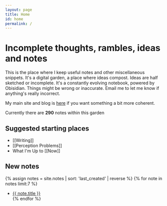 ```yaml
---
layout: page
title: Home
id: home
permalink: /
---
```


# Incomplete thoughts, rambles, ideas and notes

This is the place where I keep useful notes and other miscellaneous snippets. It's a digital garden, a place where ideas compost. Ideas are half sketched or incomplete. It's a constantly evolving notebook, powered by Obisidian. Things might be wrong or inaccurate. Email me to let me know if anything's really incorrect.

My main site and blog is [here](https://www.davidralphlewis.co.uk) if you want something a bit more coherent.

Currently there are **290** notes within this garden

## Suggested starting places

- [[Writing]]
- [[Perception Problems]]
- What I'm Up to [[Now]]

## New notes

{% assign notes = site.notes | sort: 'last_created' | reverse %}
{% for note in notes limit:7 %}
- <a href="{{ note.url }}">{{ note.title }}</a><br>
{% endfor %}



<style>
  .wrapper {
    max-width: 46em;
  }
</style>
